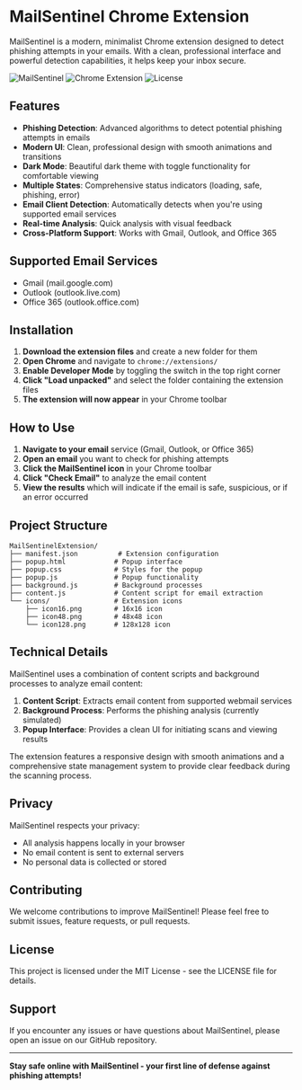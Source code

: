 # MailSentinel Chrome Extension

MailSentinel is a modern, minimalist Chrome extension designed to detect phishing attempts in your emails. With a clean, professional interface and powerful detection capabilities, it helps keep your inbox secure.

![MailSentinel](https://img.shields.io/badge/Version-1.0-blue.svg)
![Chrome Extension](https://img.shields.io/badge/Extension-Chrome-brightgreen.svg)
![License](https://img.shields.io/badge/License-MIT-yellow.svg)

## Features

- **Phishing Detection**: Advanced algorithms to detect potential phishing attempts in emails
- **Modern UI**: Clean, professional design with smooth animations and transitions
- **Dark Mode**: Beautiful dark theme with toggle functionality for comfortable viewing
- **Multiple States**: Comprehensive status indicators (loading, safe, phishing, error)
- **Email Client Detection**: Automatically detects when you're using supported email services
- **Real-time Analysis**: Quick analysis with visual feedback
- **Cross-Platform Support**: Works with Gmail, Outlook, and Office 365

## Supported Email Services

- Gmail (mail.google.com)
- Outlook (outlook.live.com)
- Office 365 (outlook.office.com)

## Installation

1. **Download the extension files** and create a new folder for them
2. **Open Chrome** and navigate to `chrome://extensions/`
3. **Enable Developer Mode** by toggling the switch in the top right corner
4. **Click "Load unpacked"** and select the folder containing the extension files
5. **The extension will now appear** in your Chrome toolbar

## How to Use

1. **Navigate to your email** service (Gmail, Outlook, or Office 365)
2. **Open an email** you want to check for phishing attempts
3. **Click the MailSentinel icon** in your Chrome toolbar
4. **Click "Check Email"** to analyze the email content
5. **View the results** which will indicate if the email is safe, suspicious, or if an error occurred

## Project Structure
``` 
MailSentinelExtension/
├── manifest.json          # Extension configuration
├── popup.html            # Popup interface
├── popup.css             # Styles for the popup
├── popup.js              # Popup functionality
├── background.js         # Background processes
├── content.js            # Content script for email extraction
└── icons/                # Extension icons
    ├── icon16.png        # 16x16 icon
    ├── icon48.png        # 48x48 icon
    └── icon128.png       # 128x128 icon
```

## Technical Details

MailSentinel uses a combination of content scripts and background processes to analyze email content:

1. **Content Script**: Extracts email content from supported webmail services
2. **Background Process**: Performs the phishing analysis (currently simulated)
3. **Popup Interface**: Provides a clean UI for initiating scans and viewing results

The extension features a responsive design with smooth animations and a comprehensive state management system to provide clear feedback during the scanning process.

## Privacy

MailSentinel respects your privacy:
- All analysis happens locally in your browser
- No email content is sent to external servers
- No personal data is collected or stored

## Contributing

We welcome contributions to improve MailSentinel! Please feel free to submit issues, feature requests, or pull requests.

## License

This project is licensed under the MIT License - see the LICENSE file for details.

## Support

If you encounter any issues or have questions about MailSentinel, please open an issue on our GitHub repository.

---

**Stay safe online with MailSentinel - your first line of defense against phishing attempts!**
